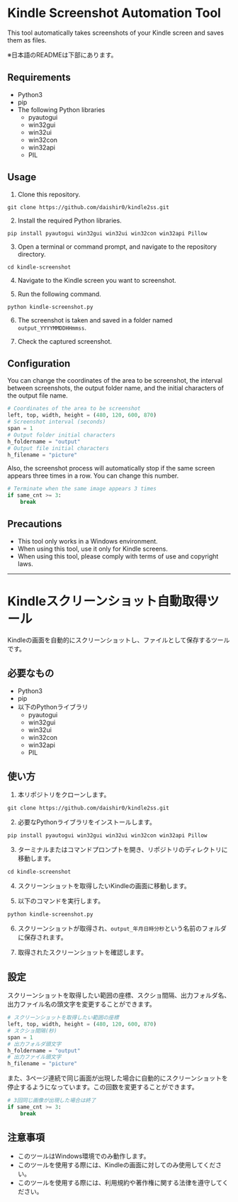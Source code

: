# Kindle Screenshot Automation Tool

This tool automatically takes screenshots of your Kindle screen and saves them as files.

※日本語のREADMEは下部にあります。

## Requirements

- Python3
- pip
- The following Python libraries
  - pyautogui
  - win32gui
  - win32ui
  - win32con
  - win32api
  - PIL

## Usage

1. Clone this repository.

```
git clone https://github.com/daishir0/kindle2ss.git
```

2. Install the required Python libraries.

```
pip install pyautogui win32gui win32ui win32con win32api Pillow
```

3. Open a terminal or command prompt, and navigate to the repository directory.

```
cd kindle-screenshot
```

4. Navigate to the Kindle screen you want to screenshot.

5. Run the following command.

```
python kindle-screenshot.py
```

6. The screenshot is taken and saved in a folder named `output_YYYYMMDDHHmmss`.

7. Check the captured screenshot.

## Configuration

You can change the coordinates of the area to be screenshot, the interval between screenshots, the output folder name, and the initial characters of the output file name.

```python
# Coordinates of the area to be screenshot
left, top, width, height = (480, 120, 600, 870)
# Screenshot interval (seconds)
span = 1
# Output folder initial characters
h_foldername = "output"
# Output file initial characters
h_filename = "picture"
```

Also, the screenshot process will automatically stop if the same screen appears three times in a row. You can change this number.

```python
# Terminate when the same image appears 3 times
if same_cnt >= 3:
    break
```

## Precautions

- This tool only works in a Windows environment.
- When using this tool, use it only for Kindle screens.
- When using this tool, please comply with terms of use and copyright laws.

---

# Kindleスクリーンショット自動取得ツール

Kindleの画面を自動的にスクリーンショットし、ファイルとして保存するツールです。

## 必要なもの

- Python3
- pip
- 以下のPythonライブラリ
  - pyautogui
  - win32gui
  - win32ui
  - win32con
  - win32api
  - PIL

## 使い方

1. 本リポジトリをクローンします。

```
git clone https://github.com/daishir0/kindle2ss.git
```

2. 必要なPythonライブラリをインストールします。

```
pip install pyautogui win32gui win32ui win32con win32api Pillow
```

3. ターミナルまたはコマンドプロンプトを開き、リポジトリのディレクトリに移動します。

```
cd kindle-screenshot
```

4. スクリーンショットを取得したいKindleの画面に移動します。

5. 以下のコマンドを実行します。

```
python kindle-screenshot.py
```

6. スクリーンショットが取得され、`output_年月日時分秒`という名前のフォルダに保存されます。

7. 取得されたスクリーンショットを確認します。

## 設定

スクリーンショットを取得したい範囲の座標、スクショ間隔、出力フォルダ名、出力ファイル名の頭文字を変更することができます。

```python
# スクリーンショットを取得したい範囲の座標
left, top, width, height = (480, 120, 600, 870)
# スクショ間隔(秒)
span = 1
# 出力フォルダ頭文字
h_foldername = "output"
# 出力ファイル頭文字
h_filename = "picture"
```

また、3ページ連続で同じ画面が出現した場合に自動的にスクリーンショットを停止するようになっています。この回数を変更することができます。

```python
# 3回同じ画像が出現した場合は終了
if same_cnt >= 3:
    break
```

## 注意事項

- このツールはWindows環境でのみ動作します。
- このツールを使用する際には、Kindleの画面に対してのみ使用してください。
- このツールを使用する際には、利用規約や著作権に関する法律を遵守してください。
